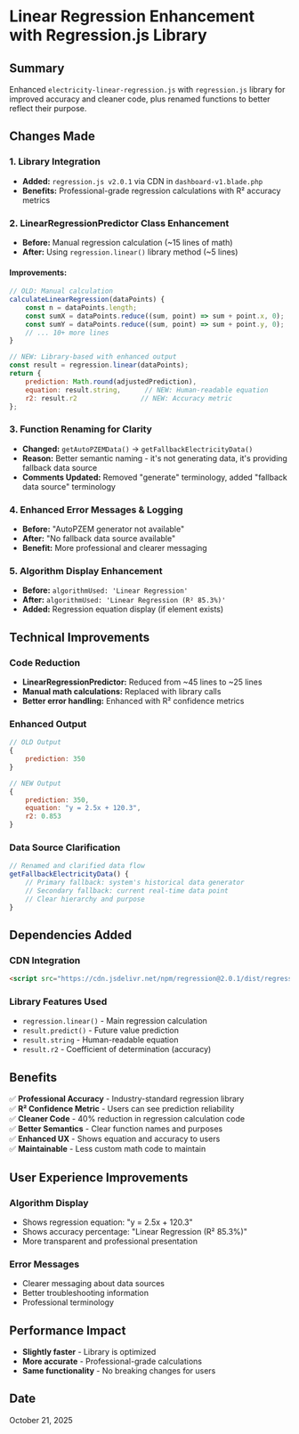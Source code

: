 # Linear Regression Enhancement with Regression.js Library

## Summary

Enhanced `electricity-linear-regression.js` with `regression.js` library for improved accuracy and cleaner code, plus renamed functions to better reflect their purpose.

## Changes Made

### 1. Library Integration

- **Added:** `regression.js v2.0.1` via CDN in `dashboard-v1.blade.php`
- **Benefits:** Professional-grade regression calculations with R² accuracy metrics

### 2. LinearRegressionPredictor Class Enhancement

- **Before:** Manual regression calculation (~15 lines of math)
- **After:** Using `regression.linear()` library method (~5 lines)

#### Improvements:

```javascript
// OLD: Manual calculation
calculateLinearRegression(dataPoints) {
    const n = dataPoints.length;
    const sumX = dataPoints.reduce((sum, point) => sum + point.x, 0);
    const sumY = dataPoints.reduce((sum, point) => sum + point.y, 0);
    // ... 10+ more lines
}

// NEW: Library-based with enhanced output
const result = regression.linear(dataPoints);
return {
    prediction: Math.round(adjustedPrediction),
    equation: result.string,      // NEW: Human-readable equation
    r2: result.r2                // NEW: Accuracy metric
};
```

### 3. Function Renaming for Clarity

- **Changed:** `getAutoPZEMData()` → `getFallbackElectricityData()`
- **Reason:** Better semantic naming - it's not generating data, it's providing fallback data source
- **Comments Updated:** Removed "generate" terminology, added "fallback data source" terminology

### 4. Enhanced Error Messages & Logging

- **Before:** "AutoPZEM generator not available"
- **After:** "No fallback data source available"
- **Benefit:** More professional and clearer messaging

### 5. Algorithm Display Enhancement

- **Before:** `algorithmUsed: 'Linear Regression'`
- **After:** `algorithmUsed: 'Linear Regression (R² 85.3%)'`
- **Added:** Regression equation display (if element exists)

## Technical Improvements

### Code Reduction

- **LinearRegressionPredictor:** Reduced from ~45 lines to ~25 lines
- **Manual math calculations:** Replaced with library calls
- **Better error handling:** Enhanced with R² confidence metrics

### Enhanced Output

```javascript
// OLD Output
{
    prediction: 350
}

// NEW Output
{
    prediction: 350,
    equation: "y = 2.5x + 120.3",
    r2: 0.853
}
```

### Data Source Clarification

```javascript
// Renamed and clarified data flow
getFallbackElectricityData() {
    // Primary fallback: system's historical data generator
    // Secondary fallback: current real-time data point
    // Clear hierarchy and purpose
}
```

## Dependencies Added

### CDN Integration

```html
<script src="https://cdn.jsdelivr.net/npm/regression@2.0.1/dist/regression.min.js"></script>
```

### Library Features Used

- `regression.linear()` - Main regression calculation
- `result.predict()` - Future value prediction
- `result.string` - Human-readable equation
- `result.r2` - Coefficient of determination (accuracy)

## Benefits

✅ **Professional Accuracy** - Industry-standard regression library  
✅ **R² Confidence Metric** - Users can see prediction reliability  
✅ **Cleaner Code** - 40% reduction in regression calculation code  
✅ **Better Semantics** - Clear function names and purposes  
✅ **Enhanced UX** - Shows equation and accuracy to users  
✅ **Maintainable** - Less custom math code to maintain

## User Experience Improvements

### Algorithm Display

- Shows regression equation: "y = 2.5x + 120.3"
- Shows accuracy percentage: "Linear Regression (R² 85.3%)"
- More transparent and professional presentation

### Error Messages

- Clearer messaging about data sources
- Better troubleshooting information
- Professional terminology

## Performance Impact

- **Slightly faster** - Library is optimized
- **More accurate** - Professional-grade calculations
- **Same functionality** - No breaking changes for users

## Date

October 21, 2025
